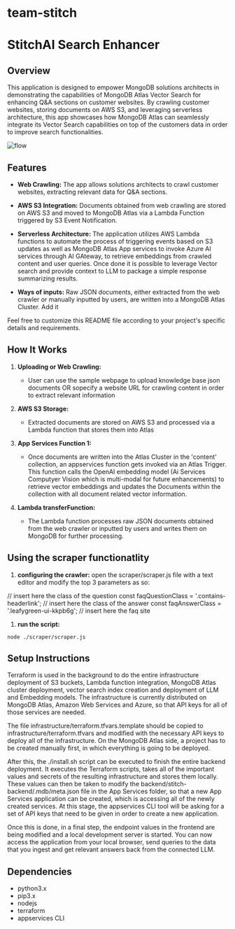 # team-stitch


# StitchAI Search Enhancer

## Overview

This application is designed to empower MongoDB solutions architects in demonstrating the capabilities of MongoDB Atlas Vector Search for enhancing Q&A sections on customer websites. By crawling customer websites, storing documents on AWS S3, and leveraging serverless architecture, this app showcases how MongoDB Atlas can seamlessly integrate its Vector Search capabilities on top of the customers data in order to improve search functionalities.

![flow](https://github.com/philipp-weyer/team-stitch/assets/3890291/43a9ecb6-9a1a-4fcb-b402-2e91ce3a8e29)

## Features

- **Web Crawling:** The app allows solutions architects to crawl customer websites, extracting relevant data for Q&A sections.

- **AWS S3 Integration:** Documents obtained from web crawling are stored on AWS S3 and moved to MongoDB Atlas via a Lambda Function triggered by S3 Event Notification.

- **Serverless Architecture:** The application utilizes AWS Lambda functions to automate the process of triggering events based on S3 updates as well as MongoDB Atlas App services to invoke Azure AI services through AI GAteway, to retrieve embeddings from crawled content and user queries. Once done it is possible to leverage Vector search and provide context to LLM to package a simple response summarizing results.

- **Ways of inputs:** Raw JSON documents, either extracted from the web crawler or manually inputted by users, are written into a MongoDB Atlas Cluster. Add it

Feel free to customize this README file according to your project's specific details and requirements.


## How It Works

1. **Uploading or Web Crawling:**
   - User can use the sample webpage to upload knowledge base json documents OR sopecify a website URL for crawling content in order to extract relevant information

2. **AWS S3 Storage:**
   - Extracted documents are stored on AWS S3 and processed via a Lambda function that stores them into Atlas

3. **App Services Function 1:**
   - Once documents are written into the Atlas Cluster in the 'content' collection, an appservices function gets invoked via an Atlas Trigger. This function calls the OpenAI embedding model (Ai Services Computyer Vision which is multi-modal for future enhancements) to retrieve vector embeddings and updates the Documents within the collection with all document related vector information.

4. **Lambda transferFunction:**
   - The Lambda function processes raw JSON documents obtained from the web crawler or inputted by users and writes them on MongoDB for further processing.


## Using the scraper functionatlity
1. **configuring the crawler:**
open the scraper/scraper.js file with a text editor and modify the top 3 parameters as so:

// insert here the class of the question
const faqQuestionClass = '.contains-headerlink';
// insert here the class of the answer
const faqAnswerClass = '.leafygreen-ui-kkpb6g';
// insert here the faq site

1. **run the script:**

```node
node ./scraper/scraper.js
```


## Setup Instructions

Terraform is used in the background to do the entire infrastructure deployment
of S3 buckets, Lambda function integration, MongoDB Atlas cluster deployment,
vector search index creation and deployment of LLM and Embedding models. The
infrastructure is currently distributed on MongoDB Atlas, Amazon Web Services
and Azure, so that API keys for all of those services are needed.

The file infrastructure/terraform.tfvars.template should be copied to
infrastructure/terraform.tfvars and modified with the necessary API keys to
deploy all of the infrastructure. On the MongoDB Atlas side, a project has to
be created manually first, in which everything is going to be deployed.

After this, the ./install.sh script can be executed to finish the entire
backend deployment. It executes the Terraform scripts, takes all of the
important values and secrets of the resulting infrastructure and stores them
locally. These values can then be taken to modify the
backend/stitch-backend/.mdb/meta.json file in the App Services folder, so that
a new App Services application can be created, which is accessing all of the
newly created services. At this stage, the appservices CLI tool will be asking
for a set of API keys that need to be given in order to create a new
application.

Once this is done, in a final step, the endpoint values in the frontend are
being modified and a local development server is started. You can now access
the application from your local browser, send queries to the data that you
ingest and get relevant answers back from the connected LLM.

## Dependencies
- python3.x
- pip3.x
- nodejs
- terraform
- appservices CLI
